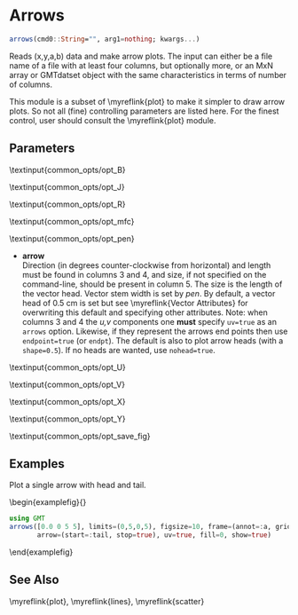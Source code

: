 # Arrows

```julia
arrows(cmd0::String="", arg1=nothing; kwargs...)
```

Reads (x,y,a,b) data and make arrow plots. The input can either be a file name of a file with at least
four columns, but optionally more, or an MxN array or GMTdatset object with the same characteristics in
terms of number of columns.

This module is a subset of \myreflink{plot} to make it simpler to draw arrow plots. So not all (fine)
controlling parameters are listed here. For the finest control, user should consult the \myreflink{plot} module.

Parameters
----------

\textinput{common_opts/opt_B}

\textinput{common_opts/opt_J}

\textinput{common_opts/opt_R}

\textinput{common_opts/opt_mfc}

\textinput{common_opts/opt_pen}

- **arrow**\
   Direction (in degrees counter-clockwise from horizontal) and length must be found in columns 3 and 4,
   and size, if not specified on the command-line, should be present in column 5. The size is the length of
   the vector head. Vector stem width is set by *pen*. By default, a vector head of 0.5 cm is set but see
   \myreflink{Vector Attributes} for overwriting this default and specifying other attributes. Note: when
   columns 3 and 4 the *u,v* components one **must** specify `uv=true` as an `arrows` option. Likewise, if
   they represent the arrows end points then use `endpoint=true` (or `endpt`). The default is also to plot
   arrow heads (with a `shape=0.5`). If no heads are wanted, use `nohead=true`.

\textinput{common_opts/opt_U}

\textinput{common_opts/opt_V}

\textinput{common_opts/opt_X}

\textinput{common_opts/opt_Y}

\textinput{common_opts/opt_save_fig}

Examples
--------

Plot a single arrow with head and tail.

\begin{examplefig}{}
```julia
using GMT
arrows([0.0 0 5 5], limits=(0,5,0,5), figsize=10, frame=(annot=:a, grid=1),
       arrow=(start=:tail, stop=true), uv=true, fill=0, show=true)
```
\end{examplefig}


See Also
--------

\myreflink{plot}, \myreflink{lines}, \myreflink{scatter}
